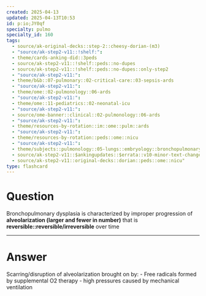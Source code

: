 ```yaml
---
created: 2025-04-13
updated: 2025-04-13T10:53
id: p:io;JY0qf
specialty: pulmo
specialty_id: 160
tags:
  - source/ak-original-decks::step-2::cheesy-dorian-(m3)
  - "source/ak-step2-v11::!shelf:": 
  - theme/cards-anking-did::3peds
  - source/ak-step2-v11::!shelf::peds::no-dupes
  - source/ak-step2-v11::!shelf::peds::no-dupes::only-step2
  - "source/ak-step2-v11:": 
  - theme/b&b::07-pulmonary::02-critical-care::03-sepsis-ards
  - "source/ak-step2-v11:": 
  - theme/ome::02-pulmonology::06-ards
  - "source/ak-step2-v11:": 
  - theme/ome::11-pediatrics::02-neonatal-icu
  - "source/ak-step2-v11:": 
  - source/ome-banner::clinical::02-pulmonology::06-ards
  - "source/ak-step2-v11:": 
  - theme/resources-by-rotation::im::ome::pulm::ards
  - "source/ak-step2-v11:": 
  - theme/resources-by-rotation::peds::ome::nicu
  - "source/ak-step2-v11:": 
  - theme/subjects::pulmonology::05-lungs::embryology::bronchopulmonary-dysplasia
  - source/ak-step2-v11::$ankingupdates::$errata::v10-minor-text-changes
  - source/ak-step2-v11::original-decks::dorian::peds::ome::nicu"
type: flashcard
---
```


# Question
Bronchopulmonary dysplasia is characterized by improper progression of **alveolarization (larger and fewer in number)** that is **reversible::reversible/irreversible** over time

---

# Answer
Scarring/disruption of alveolarization brought on by: - Free radicals formed by supplemental O2 therapy - high pressures caused by mechanical ventilation